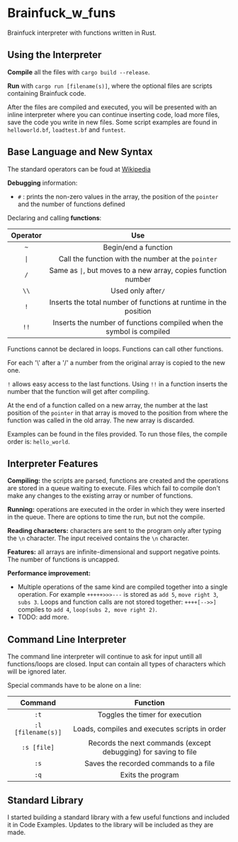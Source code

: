 # Brainfuck_w_funs
Brainfuck interpreter with functions written in Rust.

## Using the Interpreter
**Compile** all the files with `cargo build --release`.

**Run** with `cargo run [filename(s)]`, where the optional files are scripts containing Brainfuck code.

After the files are compiled and executed, you will be presented with an inline interpreter where you can continue inserting code, load more files, save the code you write in new files. Some script examples are found in `helloworld.bf`, `loadtest.bf` and `funtest`.

## Base Language and New Syntax
The standard operators can be foud at [Wikipedia](https://en.wikipedia.org/wiki/Brainfuck)

**Debugging** information:
* `#`  : prints the non-zero values in the array, the position of the `pointer` and the number of functions defined

Declaring and calling **functions**:

Operator | Use 
:--------:|:---:
`~`|Begin/end a function
`\|`|Call the function with the number at the `pointer`
`/` | Same as `\|`, but moves to a new array, copies function number
`\\`| Used only after`/`
`!`| Inserts the total number of functions at runtime in the position
`!!`| Inserts the number of functions compiled when the symbol is compiled

Functions cannot be declared in loops. Functions can call other functions.

For each '\\' after a '/' a number from the original array is copied to the new one.

`!` allows easy access to the last functions.
Using `!!` in a function inserts the number that the function will get after compiling.

At the end of a function called on a new array, the number at the last position of the `pointer` in that array is moved to the position from where the function was called in the old array. The new array is discarded.

Examples can be found in the files provided. To run those files, the compile order is: `hello_world`.

## Interpreter Features
**Compiling:** the scripts are parsed, functions are created and the operations are stored in a queue waiting to execute. Files which fail to compile don't make any changes to the existing array or number of functions.

**Running:** operations are executed in the order in which they were inserted in the queue. There are options to time the run, but not the compile.

**Reading characters:** characters are sent to the program only after typing the `\n` character. The input received contains the `\n` character. 

**Features:** all arrays are infinite-dimensional and support negative points. The number of functions is uncapped. 

**Performance improvement:** 
* Multiple operations of the same kind are compiled together into a single operation. For example `+++++>>>---` is stored as `add 5`, `move right 3`, `subs 3`. Loops and function calls are not stored together: `++++[-->>]` compiles to `add 4`, `loop(subs 2, move right 2)`.
* TODO: add more.

## Command Line Interpreter
The command line interpreter will continue to ask for input untill all functions/loops are closed.
Input can contain all types of characters which will be ignored later.

Special commands have to be alone on a line:

 Command | Function
 :---:|:---:
 `:t` | Toggles the timer for execution
 `:l [filename(s)]` | Loads, compiles and executes scripts in order
 `:s [file]` | Records the next commands (except debugging) for saving to file
 `:s` | Saves the recorded commands to a file
 `:q` | Exits the program
 
 ## Standard Library
 I started building a standard library with a few useful functions and included it in Code Examples. Updates to the library will be included as they are made.

